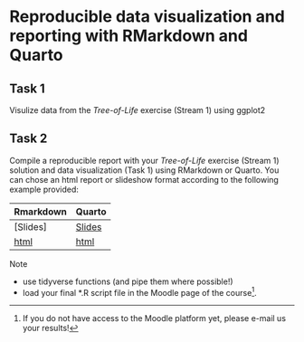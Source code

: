 # Reproducible data visualization and reporting with RMarkdown and Quarto

## Task 1
Visulize data from the *Tree-of-Life* exercise (Stream 1) using ggplot2

## Task 2
Compile a reproducible report with your *Tree-of-Life* exercise (Stream 1) solution and data visualization (Task 1) using RMarkdown or Quarto. You can chose an html report or slideshow format according to the following example provided:

| **Rmarkdown** | **Quarto** |
| --------------|  -------   |
| [Slides]  | [Slides](https://mchialva.github.io/PhDToolbox2024/Exercises/Reports/Quarto/Quarto_presentation.html)    |
| [html](https://mchialva.github.io/PhDToolbox2024/Exercises/Reports/Rmarkdown/Rmarkdown.html) | [html](https://mchialva.github.io/PhDToolbox2024/Exercises/Reports/Rmarkdown/Presentation.html)     |



> [!NOTE]
> - use tidyverse functions (and pipe them where possible!)
> - load your final *.R script file in the Moodle page of the course[^1].

[^1]: If you do not have access to the Moodle platform yet, please e-mail us your results!

